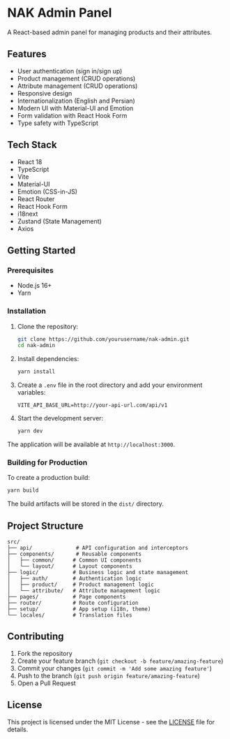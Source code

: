 # NAK Admin Panel

A React-based admin panel for managing products and their attributes.

## Features

- User authentication (sign in/sign up)
- Product management (CRUD operations)
- Attribute management (CRUD operations)
- Responsive design
- Internationalization (English and Persian)
- Modern UI with Material-UI and Emotion
- Form validation with React Hook Form
- Type safety with TypeScript

## Tech Stack

- React 18
- TypeScript
- Vite
- Material-UI
- Emotion (CSS-in-JS)
- React Router
- React Hook Form
- i18next
- Zustand (State Management)
- Axios

## Getting Started

### Prerequisites

- Node.js 16+
- Yarn

### Installation

1. Clone the repository:

   ```bash
   git clone https://github.com/yourusername/nak-admin.git
   cd nak-admin
   ```

2. Install dependencies:

   ```bash
   yarn install
   ```

3. Create a `.env` file in the root directory and add your environment variables:

   ```env
   VITE_API_BASE_URL=http://your-api-url.com/api/v1
   ```

4. Start the development server:
   ```bash
   yarn dev
   ```

The application will be available at `http://localhost:3000`.

### Building for Production

To create a production build:

```bash
yarn build
```

The build artifacts will be stored in the `dist/` directory.

## Project Structure

```
src/
├── api/              # API configuration and interceptors
├── components/       # Reusable components
│   ├── common/      # Common UI components
│   └── layout/      # Layout components
├── logic/           # Business logic and state management
│   ├── auth/        # Authentication logic
│   ├── product/     # Product management logic
│   └── attribute/   # Attribute management logic
├── pages/           # Page components
├── router/          # Route configuration
├── setup/           # App setup (i18n, theme)
└── locales/         # Translation files
```

## Contributing

1. Fork the repository
2. Create your feature branch (`git checkout -b feature/amazing-feature`)
3. Commit your changes (`git commit -m 'Add some amazing feature'`)
4. Push to the branch (`git push origin feature/amazing-feature`)
5. Open a Pull Request

## License

This project is licensed under the MIT License - see the [LICENSE](LICENSE) file for details.
